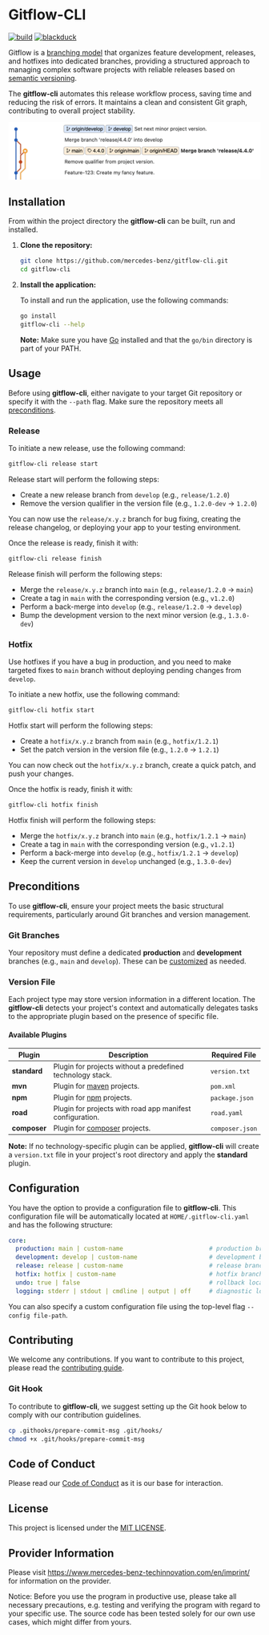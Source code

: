 # Gitflow-CLI

[![build](https://github.com/mercedes-benz/gitflow-cli/actions/workflows/build.yml/badge.svg)](https://github.com/mercedes-benz/gitflow-cli/actions/workflows/build.yml)
[![blackduck](https://github.com/mercedes-benz/gitflow-cli/actions/workflows/blackduck.yml/badge.svg)](https://github.com/mercedes-benz/gitflow-cli/actions/workflows/blackduck.yml)

Gitflow is a [branching model](https://nvie.com/posts/a-successful-git-branching-model/) that organizes feature development, 
releases, and hotfixes into dedicated branches, providing a structured approach to managing complex software projects with
reliable releases based on [semantic versioning](https://semver.org/).

The **gitflow-cli** automates this release workflow process, saving time and reducing the risk of errors. 
It maintains a clean and consistent Git graph, contributing to overall project stability.

<img src=".github/assets/gitflow-cli-demo.png" alt="gitflow-cli-demo" width="600" />

## Installation

From within the project directory the **gitflow-cli** can be built, run and installed.

1. **Clone the repository:**

    ```bash
    git clone https://github.com/mercedes-benz/gitflow-cli.git
    cd gitflow-cli
    ```

2. **Install the application:**

   To install and run the application, use the following commands:

   ```bash
   go install
   gitflow-cli --help
   ```

   **Note:** Make sure you have [Go](https://go.dev/doc/install) installed and that the `go/bin` directory is part of your PATH.

## Usage

Before using **gitflow-cli**, either navigate to your target Git repository or specify it with the `--path` flag.
Make sure the repository meets all [preconditions](#preconditions).

### Release

To initiate a new release, use the following command:

   ```bash
   gitflow-cli release start
   ```

Release start will perform the following steps:

* Create a new release branch from `develop` (e.g., `release/1.2.0`)
* Remove the version qualifier in the version file (e.g., `1.2.0-dev` → `1.2.0`)

You can now use the `release/x.y.z` branch for bug fixing, creating the release changelog, or deploying your app to your testing environment.

Once the release is ready, finish it with:

   ```bash
   gitflow-cli release finish
   ```

Release finish will perform the following steps:
* Merge the `release/x.y.z` branch into `main` (e.g., `release/1.2.0` → `main`)
* Create a tag in `main` with the corresponding version (e.g., `v1.2.0`)
* Perform a back-merge into `develop` (e.g., `release/1.2.0` → `develop`)
* Bump the development version to the next minor version (e.g., `1.3.0-dev`)

### Hotfix

Use hotfixes if you have a bug in production, and you need to make targeted fixes to `main` branch without deploying pending changes from `develop`.

To initiate a new hotfix, use the following command:

   ```bash
   gitflow-cli hotfix start
   ```

Hotfix start will perform the following steps:
* Create a `hotfix/x.y.z` branch from `main` (e.g., `hotfix/1.2.1`)
* Set the patch version in the version file (e.g., `1.2.0` → `1.2.1`)

You can now check out the `hotfix/x.y.z` branch, create a quick patch, and push your changes.

Once the hotfix is ready, finish it with:

   ```bash
   gitflow-cli hotfix finish
   ```

Hotfix finish will perform the following steps:
* Merge the `hotfix/x.y.z` branch into `main` (e.g., `hotfix/1.2.1` → `main`)
* Create a tag in `main` with the corresponding version (e.g., `v1.2.1`)
* Perform a back-merge into `develop` (e.g., `hotfix/1.2.1` → `develop`)
* Keep the current version in `develop` unchanged (e.g., `1.3.0-dev`)

## Preconditions

To use **gitflow-cli**, ensure your project meets the basic structural requirements, particularly around Git branches and version management.

### Git Branches

Your repository must define a dedicated **production** and **development** branches (e.g., `main` and `develop`).
These can be [customized](#configuration) as needed.

### Version File

Each project type may store version information in a different location.
The **gitflow-cli** detects your project's context and automatically delegates tasks to the appropriate plugin based on the presence of specific file.

#### Available Plugins

| Plugin       | Description                                                | Required File  |
|--------------|------------------------------------------------------------|----------------|
| **standard** | Plugin for projects without a predefined technology stack. | `version.txt`  |
| **mvn**      | Plugin for [maven](https://maven.apache.org) projects.     | `pom.xml`      |
| **npm**      | Plugin for [npm](https://www.npmjs.com/) projects.         | `package.json` |
| **road**     | Plugin for projects with road app manifest configuration.  | `road.yaml`    |
| **composer** | Plugin for [composer](https://getcomposer.org/) projects.  | `composer.json`|

**Note:** If no technology-specific plugin can be applied, **gitflow-cli** will create a `version.txt` file in your project's root directory and apply the **standard** plugin.

## Configuration

   You have the option to provide a configuration file to **gitflow-cli**.
   This configuration file will be automatically located at `HOME/.gitflow-cli.yaml` and has the following structure:

   ```yaml
   core:
     production: main | custom-name                        # production branch name
     development: develop | custom-name                    # development branch name
     release: release | custom-name                        # release branch prefix
     hotfix: hotfix | custom-name                          # hotfix branch prefix
     undo: true | false                                    # rollback local changes in case of an error, default = false
     logging: stderr | stdout | cmdline | output | off     # diagnostic logging for the Gitflow workflow, default = stdout | cmdline | output
   ```

   You can also specify a custom configuration file using the top-level flag `--config file-path`.

## Contributing

We welcome any contributions.
If you want to contribute to this project, please read the [contributing guide](CONTRIBUTING.md).

### Git Hook

To contribute to **gitflow-cli**, we suggest setting up the Git hook below to comply with our contribution guidelines.

   ```bash
   cp .githooks/prepare-commit-msg .git/hooks/
   chmod +x .git/hooks/prepare-commit-msg
   ```

## Code of Conduct

Please read our [Code of Conduct](CODE_OF_CONDUCT.md) as it is our base for interaction.

## License

This project is licensed under the [MIT LICENSE](LICENSE).

## Provider Information

Please visit <https://www.mercedes-benz-techinnovation.com/en/imprint/> for information on the provider.

Notice: Before you use the program in productive use, please take all necessary precautions,
e.g. testing and verifying the program with regard to your specific use.
The source code has been tested solely for our own use cases, which might differ from yours.
